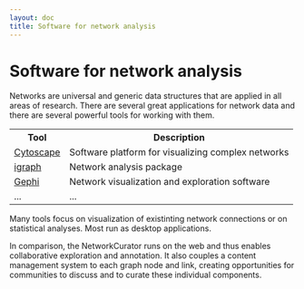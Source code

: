 ```yaml
---
layout: doc
title: Software for network analysis
---
```


# Software for network analysis 

Networks are universal and generic data structures that are applied in all areas of research. There are several great applications for network data and there are several powerful tools for working with them. 

<table class="table">
    <tr><th>Tool</th><th>Description</th></tr>
    <tr>
        <td><a href="http://www.cytoscape.org">Cytoscape</a></td>
        <td>Software platform for visualizing complex networks</td>
    </tr>
    <tr>
        <td><a href="http://www.igraph.org">igraph</a></td>
        <td>Network analysis package</td>
    </tr>
    <tr>
        <td><a href="http://www.gephi.org">Gephi</a></td>
        <td>Network visualization and exploration software</td>
    </tr>
    <tr>
        <td>...</td>
        <td>...</td>
    </tr>
</table>

Many tools focus on visualization of existinting network connections or on statistical analyses. Most run as desktop applications. 

In comparison, the NetworkCurator runs on the web and thus enables collaborative exploration and annotation. It also couples a content management system to each graph node and link, creating opportunities for communities to discuss and to curate these individual components.

